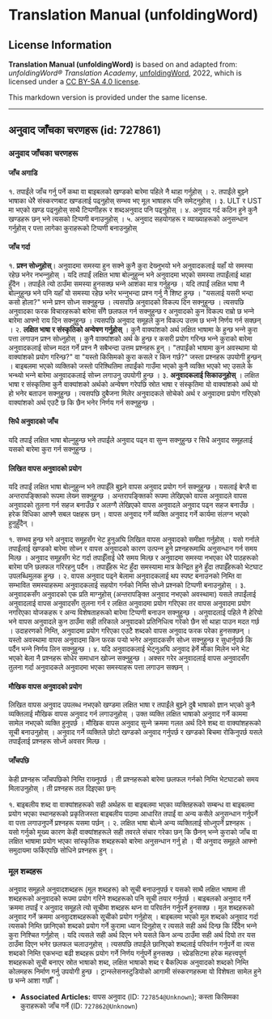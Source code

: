 # Translation Manual (unfoldingWord)

## License Information

**Translation Manual (unfoldingWord)** is based on and adapted from: _unfoldingWord® Translation Academy_, [unfoldingWord](https://unfoldingword.org/utw), 2022, which is licensed under a [CC BY-SA 4.0 license](https://creativecommons.org/licenses/by-sa/4.0/legalcode.en).

This markdown version is provided under the same license.



--------------------------------

## अनुवाद जाँचका चरणहरू (id: 727861)

### अनुवाद जाँचका चरणहरू

#### जाँच अगाडि

१. तपाईंले जाँच गर्नु पर्ने कथा वा बाइबलको खण्डको बारेमा पहिले नै थाहा गर्नुहोस् । २. तपाईंले बुझ्‍ने भाषाका धेरै संस्करणबाट खण्डलाई पढ्नुहोस् सम्भव भए मूल भाषाहरू पनि समेट्नुहोस् । ३. ULT र UST मा भएको खण्ड पढ्नुहोस् साथै टिप्पणीहरू र शब्दअनुवाद पनि पढ्नुहोस् । ४. अनुवाद गर्द कठिन हुने कुनै खण्डहरू छन् भने त्यसको टिप्पणी बनाउनुहोस् । ५. अनुवाद सहयोगहरू र व्याख्याहरूको अनुसन्धान गर्नुहोस् र पत्ता लागेका कुराहरूको टिप्पणी बनाउनुहोस्

#### जाँच गर्दा

१. **प्रश्‍न सोध्नुहोस्**। अनुवादमा समस्या हुन सक्ने कुनै कुरा देख्‍नुभयो भने अनुवादकलाई यहाँ यो समस्या रहेछ भनेर नभन्‍‍नुहोस् । यदि तपाईं लक्षित भाषा बोल्नुहुन्‍न भने अनुवादमा भएको समस्या तपाईंलाई थाहा हुँदैन । तपाईंले त्यो ठाउँमा समस्या हुनसक्छ भन्‍ने आशंका मात्र गर्नुहुन्छ । यदि तपाईं लक्षित भाषा नै बोल्नुहुन्छ भने पनि यहाँ यो समस्या रहेछ भनेर भन्‍नुभन्दा प्रश्‍न गर्नु नै शिष्ट हुन्छ । "यसलाई यसरी भन्दा कसो होला?" भन्‍ने प्रश्‍न सोध्‍न सक्नुहुन्छ । त्यसपछि अनुवादको विकल्प दिन सक्नुहुन्छ । त्यसपछि अनुवादका फरक विचारहरूको बारेमा सँगै छलफल गर्न सक्नुहुन्छ र अनुवादको कुन विकल्प राम्रो छ भन्‍ने बारेमा आफ्नो राय दिन सक्नुहुन्छ । त्यसपछि अनुवाद समूहले कुन विकल्प उत्तम छ भन्‍ने निर्णय गर्न सक्छन् । २. **लक्षित भाषा र संस्कृतिको अन्वेषण गर्नुहोस्** । कुनै वाक्यांशको अर्थ लक्षित भाषामा के हुन्छ भन्‍ने कुरा पत्ता लगाउन प्रश्‍न सोध्नुहोस् । कुनै वाक्यांशको अर्थ के हुन्छ र कसरी प्रयोग गरिन्छ भन्‍ने कुराको बारेमा अनुवादकलाई सोच्‍न मदत गर्ने प्रश्‍न नै सबैभन्दा उत्तम प्रश्‍नहरू हुन् । "तपाईंको भाषामा कुन अवस्थामा यो वाक्यांशको प्रयोग गरिन्छ?" वा "यस्तो किसिमको कुरा कसले र किन गर्छ?" जस्ता प्रश्‍नहरू उपयोगी हुन्छन् । बाइबलमा भएको व्यक्तिको जस्तो परिश्थितिमा तपाईंको गाउँमा भएको कुनै व्यक्ति भएको भए उसले के भन्थ्यो भन्‍ने बारेमा अनुवादकलाई सोच्‍न लगाउनु उपयोगी हुन्छ । ३. **अनुवादकलाई सिकाउनुहोस्** । लक्षित भाषा र संस्कृतिमा कुनै वाक्यांशको अर्थको अन्वेषण गरेपछि स्रोत भाषा र संस्कृतिमा यो वाक्यांशको अर्थ यो हो भनेर बताउन सक्‍नुहुन्छ । त्यसपछि दुबैजना मिलेर अनुवादकले सोचेको अर्थ र अनुवादमा प्रयोग गरिएको वाक्यांशको अर्थ एउटै छ कि छैन भनेर निर्णय गर्न सक्नुहुन्छ ।

#### सिधै अनुवादको जाँच

यदि तपाईं लक्षित भाषा बोल्नुहुन्छ भने तपाईंले अनुवाद पढ्न वा सुन्‍न सक्नुहुन्छ र सिधै अनुवाद समूहलाई यसको बारेमा कुरा गर्न सक्नुहुन्छ ।

#### लिखित वापस अनुवादको प्रयोग

यदि तपाईं लक्षित भाषा बोल्नुहुन्‍न भने तपाईँले बुझ्‍ने वापस अनुवाद प्रयोग गर्न सक्नुहुन्छ । यसलाई बेग्लै वा अन्तरापङ्क्तिको रूपमा लेख्‍न सक्नुहुन्छ । अन्तरापङ्क्तिको रूपमा लेखिएको वापस अनुवादले वापस अनुवादको तुलना गर्न सहज बनाउँछ र अलग्गै लेखिएको वापस अनुवादले अनुवाद पढ्न सहज बनाउँछ । हरेक विधिका आफ्नै सबल पक्षहरू छन् । वापस अनुवाद गर्ने व्यक्ति अनुवाद गर्ने कार्यमा संलग्‍न भएको हुनुहुँदैन् ।

१. सम्भव हुन्छ भने अनुवाद समूहसँग भेट हुनुअघि लिखित वापस अनुवादको समीक्षा गर्नुहोस् । यसो गर्नाले तपाईंलाई खण्डको बारेमा सोच्‍न र वापस अनुवादको कारण उत्पन्‍न हुने प्रश्‍नहरूमाथि अनुसन्धान गर्न समय मिल्छ । अनुवाद समूहसँग भेट गर्दा तपाईँलाई धेरै समय मिल्छ र अनुवादमा समस्या नभएका धेरै पाठहरूको बारेमा पनि छलफल गरिरहनु पर्दैन । तपाईँहरू भेट हुँदा समस्यामा मात्र केन्द्रित हुने हुँदा तपाईँहरूको भेटघाट उपलब्धिमुलक हुन्छ । २. वापस अनुवाद पढ्ने बेलामा अनुवादकलाई थप स्पष्ट बनाउनको निम्ति वा सम्भावित समस्याहरूमा अनुवादकलाई सहयोग गर्नको निम्ति सोध्‍ने प्रश्‍नको टिप्पणी बनाउनुहोस् । ३. अनुवादकसँग अनुवादको एक प्रति माग्‍नुहोस् (अन्तरापङ्क्ति अनुवाद नभएको अवस्थामा) यसले तपाईंलाई अनुवादलाई वापस अनुवादसँग तुलना गर्न र लक्षित अनुवादमा प्रयोग गरिएका तर वापस अनुवादमा प्रयोग नगरिएका योजकहरू र अन्य विशेषताहरूको बारेमा टिप्पणी बनाउन सक्नुहुन्छ । अनुवादलाई पहिले नै हेरियो भने वापस अनुवादले कुन ठाउँमा सही तरिकाले अनुवादको प्रतिनिधित्व गरेको छैन सो थाहा पाउन मदत गर्छ । उदाहरणको निम्ति, अनुवादमा प्रयोग गरिएका एउटै शब्दको वापस अनुवाद फरक परेका हुनसक्छन् । यस्तो अवस्थामा वापस अनुवादमा किन फरक पर्‍यो भनेर अनुवादकसँग सोध्‍न सक्नुहुन्छ र सुधार्नुपर्छ कि पर्दैन भन्‍ने निर्णय लिन सक्नुहुन्छ । ४. यदि अनुवादकलाई भेट्नुअघि अनुवाद हेर्ने मौका मिलेन भने भेट भएको बेला नै प्रश्‍नहरू सोधेर समाधान खोज्‍न सक्नुहुन्छ । अक्सर गरेर अनुवादलाई वापस अनुवादसँग तुलना गर्दा अनुवादकले अनुवादमा भएका समस्याहरू पत्ता लगाउन सक्छन् ।

#### मौखिक वापस अनुवादको प्रयोग

लिखित वापस अनुवाद उपलब्ध नभएको खण्डमा लक्षित भाषा र तपाईंले बुझ्‍ने दुबै भाषाको ज्ञान भएको कुनै व्यक्तिलाई मौखिक वापस अनुवाद गर्न लगाउनुहोस् । उक्त व्यक्ति लक्षित भाषाको अनुवाद गर्ने काममा सामेल नभएको व्यक्ति हुनुपर्छ । मौखिक वापस अनुवाद सुन्‍ने क्रममा गलत अर्थ दिने शब्द वा वाक्यांशहरूको सूची बनाउनुहोस् । अनुवाद गर्ने व्यक्तिले छोटो खण्डको अनुवाद गर्नुपर्छ र खण्डको बिचमा रोकिनुपर्छ यसले तपाईंलाई प्रश्‍नहरू सोध्‍ने अवसर मिल्छ ।

#### जाँचपछि

केही प्रश्‍नहरू जाँचपछिको निम्ति राख्‍नुपर्छ । ती प्रश्‍नहरूको बारेमा छलफल गर्नको निम्ति भेटघाटको समय मिलाउनुहोस् । ती प्रश्‍नहरू तल दिइएका छन्ः

१. बाइबलीय शब्द वा वाक्यांशहरूको सही अर्थहरू वा बाइबलमा भएका व्यक्तिहरूको सम्बन्ध वा बाइबलमा प्रयोग भएका स्थानहरूको प्रकृतिजस्ता बाइबलीय पाठमा आधारित तपाईं वा अन्य कसैले अनुसन्धान गर्नुपर्ने वा पत्ता लगाउनुपर्ने प्रश्‍नहरू यसमा पर्छन् । २. लक्षित भाषा बोल्ने अन्य व्यक्तिलाई सोध्‍नुपर्ने प्रश्‍नहरू । यसो गर्नुको मूख्य कारण केही वाक्यांशहरूले सही तवरले संचार गरेका छन् कि छैनन् भन्‍ने कुराको जाँच वा लक्षित भाषामा प्रयोग भएका सांस्कृतिक शब्दहरूको बारेमा अनुसन्धान गर्नु हो । यी अनुवाद समूहले आफ्नो समुदायमा फर्किएपछि सोधिने प्रश्‍नहरू हुन् ।

### मूल शब्दहरू

अनुवाद समूहले अनुवादशब्दहरू (मूल शब्दहरू) को सूची बनाउनुपर्छ र यसको साथै लक्षित भाषामा ती शब्दहरूको अनुवादको रूपमा प्रयोग गरिने शब्दहरूको पनि सूची तयार गर्नुपर्छ । बाइबलको अनुवाद गर्ने क्रममा तपाईं र अनुवाद समूहले त्यो सूचीमा शब्दहरू थप्‍न वा परिवर्तन गर्नुपर्ने हुनसक्छ । मूल शब्दहरूको अनुवाद गर्ने क्रममा अनवुादशब्दहरूको सूचीको प्रयोग गर्नुहोस् । बाइबलमा भएको मूल शब्दको अनुवाद गर्दा त्यसको निम्ति छानिएको शब्दको प्रयोग गर्ने कुरामा ध्यान दिनुहोस् र त्यसले सही अर्थ दिन्छ कि दिँदैन भन्‍ने कुरा निश्चित गर्नुहोस् । यदि त्यसले सही अर्थ दिएन भने यसले किन अन्य ठाउँमा सही अर्थ दियो तर यस ठाउँमा दिएन भनेर छलफल चलाउनुहोस् । त्यसपछि तपाईंले छानिएको शब्दलाई परिवर्तन गर्नुपर्ने वा त्यस शब्दको निम्ति एकभन्दा बढी शब्दहरू प्रयोग गर्ने निर्णय गर्नुपर्ने हुनसक्छ । स्प्रेडसिटमा हरेक महत्त्वपूर्ण शब्दहरूको सूची बनाएर स्रोत भाषाको शब्द, लक्षित भाषाको शब्द र बैकल्पिक अनुवादको शब्दको निम्ति कोलमहरू निर्माण गर्नु उपयोगी हुन्छ । ट्रान्स्लेसनस्टुडियोको आगामी संस्करणहरूमा यो विशेषता सामेल हुने छ भन्‍ने आशा गर्छौँ ।

* **Associated Articles:** वापस अनुवाद (ID: `727854@Unknown`); कस्ता किसिमका कुराहरूको जाँच गर्ने (ID: `727862@Unknown`)


